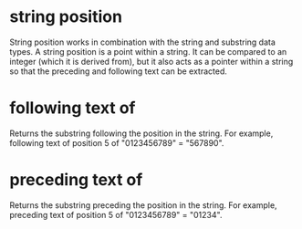 # string position

String position works in combination with the string and substring data types. A string position is a point within a string. It can be compared to an integer (which it is derived from), but it also acts as a pointer within a string so that the preceding and following text can be extracted.

# following text of <string position>

Returns the substring following the position in the string. For example, following text of position 5 of &quot;0123456789&quot; = &quot;567890&quot;.

# preceding text of <string position>

Returns the substring preceding the position in the string. For example, preceding text of position 5 of &quot;0123456789&quot; = &quot;01234&quot;.

